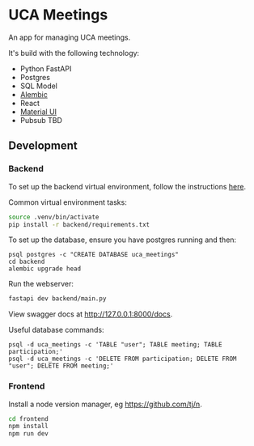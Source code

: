 # UCA Meetings

An app for managing UCA meetings.

It's build with the following technology:

* Python FastAPI
* Postgres
* SQL Model
* [Alembic](https://alembic.sqlalchemy.org/en/latest/index.html)
* React
* [Material UI](https://mui.com/material-ui/getting-started/)
* Pubsub TBD

## Development

### Backend

To set up the backend virtual environment, follow the instructions [here](https://fastapi.tiangolo.com/virtual-environments).

Common virtual environment tasks:

```sh
source .venv/bin/activate
pip install -r backend/requirements.txt
```

To set up the database, ensure you have postgres running and then:

```
psql postgres -c "CREATE DATABASE uca_meetings"
cd backend
alembic upgrade head
```

Run the webserver:

```sh
fastapi dev backend/main.py
```

View swagger docs at http://127.0.0.1:8000/docs.

Useful database commands:

```
psql -d uca_meetings -c 'TABLE "user"; TABLE meeting; TABLE participation;'
psql -d uca_meetings -c 'DELETE FROM participation; DELETE FROM "user"; DELETE FROM meeting;'
```

### Frontend

Install a node version manager, eg https://github.com/tj/n.

```sh
cd frontend
npm install
npm run dev
```